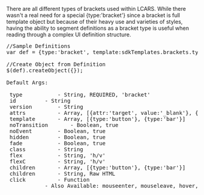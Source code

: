 <div class="description">
<p>There are all different types of brackets used within LCARS.  While there wasn't a real need for a special {type:'bracket'} since a bracket is full template object but because of their heavy use and varieties of styles, having the ability to segment definitions as a bracket type is useful when reading through a complex UI definition structure.</p>
</div>

<pre class="code hidden">
//Sample Definitions
var def = {type:'bracket', template:sdkTemplates.brackets.typeA, id:'plasmaConstrictor'}

//Create Object from Definition
$(def).createObject({});

Default Args:

 type			- String, REQUIRED, 'bracket'
 id			- String
 version		- String
 attrs			- Array, [{attr:'target', value:'_blank'}, {attr:'data-linkto', value:'.content'}]
 template		- Array, [{type:'button'}, {type:'bar'}]
 noTransition		- Boolean, true
 noEvent		- Boolean, true
 hidden			- Boolean, true
 fade			- Boolean, true			
 class			- String
 flex			- String, 'h/v'
 flexC			- String, 'h/v'
 children		- Array, [{type:'button'}, {type:'bar'}]
 children		- String, Raw HTML
 click			- Function
 			- Also Available: mouseenter, mouseleave, hover, mousedown, mouseup, tap, singleTap, doubleTap, longTap, swipe, swipeLeft, swipeRight, swipeUp, swipeDown
</pre>